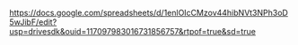 https://docs.google.com/spreadsheets/d/1enlOIcCMzov44hibNVt3NPh3oD5wJibF/edit?usp=drivesdk&ouid=117097983016731856757&rtpof=true&sd=true
